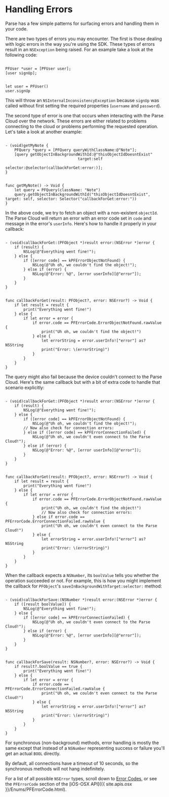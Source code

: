 # Handling Errors

Parse has a few simple patterns for surfacing errors and handling them in your code.

There are two types of errors you may encounter. The first is those dealing with logic errors in the way you're using the SDK. These types of errors result in an `NSException` being raised. For an example take a look at the following code:

<pre><code class="objectivec">
PFUser *user = [PFUser user];
[user signUp];
</code></pre>
<pre><code class="swift">
let user = PFUser()
user.signUp
</code></pre>

This will throw an `NSInternalInconsistencyException` because `signUp` was called without first setting the required properties (`username` and `password`).

The second type of error is one that occurs when interacting with the Parse Cloud over the network. These errors are either related to problems connecting to the cloud or problems performing the requested operation. Let's take a look at another example:

<pre><code class="objectivec">
- (void)getMyNote {
    PFQuery *query = [PFQuery queryWithClassName:@"Note"];
    [query getObjectInBackgroundWithId:@"thisObjectIdDoesntExist"
                                target:self
                              selector:@selector(callbackForGet:error:)];
}
</code></pre>
<pre><code class="swift">
func getMyNote() -> Void {
    let query = PFQuery(className: "Note")
    query.getObjectInBackgroundWithId("thisObjectIdDoesntExist", target: self, selector: Selector("callbackForGet:error:"))
}
</code></pre>

In the above code, we try to fetch an object with a non-existent `objectId`. The Parse Cloud will return an error with an error code set in `code` and message in the error's `userInfo`. Here's how to handle it properly in your callback:

<pre><code class="objectivec">
- (void)callbackForGet:(PFObject *)result error:(NSError *)error {
    if (result) {
        NSLog(@"Everything went fine!");
    } else {
        if ([error code] == kPFErrorObjectNotFound) {
            NSLog(@"Uh oh, we couldn't find the object!");
        } else if (error) {
            NSLog(@"Error: %@", [error userInfo][@"error"]);
        }
    }
}
</code></pre>
<pre><code class="swift">
func callbackForGet(result: PFObject?, error: NSError?) -> Void {
    if let result = result {
        print("Everything went fine!")
    } else {
        if let error = error {
            if error.code == PFErrorCode.ErrorObjectNotFound.rawValue {
                print("Uh oh, we couldn't find the object!")
            } else {
                let errorString = error.userInfo!["error"] as? NSString
                print("Error: \(errorString)")
            }
        }
    }
}
</code></pre>

The query might also fail because the device couldn't connect to the Parse Cloud. Here's the same callback but with a bit of extra code to handle that scenario explicitly:

<pre><code class="objectivec">
- (void)callbackForGet:(PFObject *)result error:(NSError *)error {
    if (result) {
        NSLog(@"Everything went fine!");
    } else {
        if ([error code] == kPFErrorObjectNotFound) {
            NSLog(@"Uh oh, we couldn't find the object!");
        // Now also check for connection errors:
        } else if ([error code] == kPFErrorConnectionFailed) {
            NSLog(@"Uh oh, we couldn't even connect to the Parse Cloud!");
        } else if (error) {
            NSLog(@"Error: %@", [error userInfo][@"error"]);
        }
    }
}
</code></pre>
<pre><code class="swift">
func callbackForGet(result: PFObject?, error: NSError?) -> Void {
    if let result = result {
        print("Everything went fine!")
    } else {
        if let error = error {
            if error.code == PFErrorCode.ErrorObjectNotFound.rawValue {
                print("Uh oh, we couldn't find the object!")
                // Now also check for connection errors:
            } else if error.code == PFErrorCode.ErrorConnectionFailed.rawValue {
                print("Uh oh, we couldn't even connect to the Parse Cloud!")
            } else {
                let errorString = error.userInfo!["error"] as? NSString
                print("Error: \(errorString)")
            }
        }
    }
}
</code></pre>

When the callback expects a `NSNumber`, its `boolValue` tells you whether the operation succeeded or not. For example, this is how you might implement the callback for `PFObject`'s `saveInBackgroundWithTarget:selector:` method:

<pre><code class="objectivec">
- (void)callbackForSave:(NSNumber *)result error:(NSError *)error {
    if ([result boolValue]) {
        NSLog(@"Everything went fine!");
    } else {
        if ([error code] == kPFErrorConnectionFailed) {
            NSLog(@"Uh oh, we couldn't even connect to the Parse Cloud!");
        } else if (error) {
            NSLog(@"Error: %@", [error userInfo][@"error"]);
        }
    }
}
</code></pre>
<pre><code class="swift">
func callbackForSave(result: NSNumber?, error: NSError?) -> Void {
    if result?.boolValue == true {
        print("Everything went fine!")
    } else {
        if let error = error {
            if error.code == PFErrorCode.ErrorConnectionFailed.rawValue {
                print("Uh oh, we couldn't even connect to the Parse Cloud!")
            } else {
                let errorString = error.userInfo!["error"] as? NSString
                print("Error: \(errorString)")
            }
        }
    }
}
</code></pre>

For synchronous (non-background) methods, error handling is mostly the same except that instead of a `NSNumber` representing success or failure you'll get an actual `BOOL` directly.

By default, all connections have a timeout of 10 seconds, so the synchronous methods will not hang indefinitely.

For a list of all possible `NSError` types, scroll down to [Error Codes](#errors), or see the `PFErrorCode` section of the [iOS-OSX API]({{ site.apis.osx }}/Enums/PFErrorCode.html).
